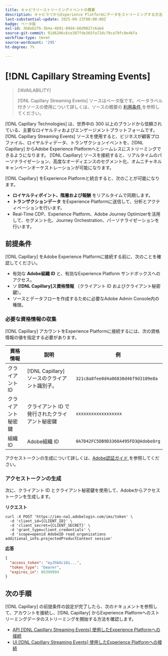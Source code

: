 ```yaml
---
title: キャピラリーストリーミングイベントの概要
description: キャピラリからExperience Platformにデータをストリーミングする方法を説明します。
last-substantial-update: 2025-09-23T00:00:00Z
badge: ベータ版
exl-id: 3b8eb2f6-3b4a-4b91-89d4-b6d9027c6ab4
source-git-commit: 91d6206c6ce387fde365fa72dc79ca79fc0e46fa
workflow-type: tm+mt
source-wordcount: '295'
ht-degree: 7%

---
```


# [!DNL Capillary Streaming Events]

>[!AVAILABILITY]
>
>[!DNL Capillary Streaming Events] ソースはベータ版です。ベータラベル付きソースの使用について詳しくは、ソースの概要の [ 利用条件 ](../../home.md#terms-and-conditions) を参照してください。

[!DNL Capillary Technologies] は、世界中の 300 以上のブランドから信頼されている、主要なロイヤルティおよびエンゲージメントプラットフォームです。 [!DNL Capillary Streaming Events] ソースを使用すると、ビジネスが顧客プロファイル、ロイヤルティデータ、トランザクションイベントを、[!DNL Capillary] からAdobe Experience Platformへとシームレスにストリーミングできるようになります。 [!DNL Capillary] ソースを接続すると、リアルタイムのパーソナライゼーション、高度なオーディエンスのセグメント化、オムニチャネルキャンペーンオーケストレーションが可能になります。

[!DNL Capillary] をExperience Platformと統合すると、次のことが可能になります。

* **ロイヤルティポイント、階層および報酬** をリアルタイムで同期します。
* **トランザクションデータ** をExperience Platformに送信して、分析とアクティベーションを行います。
* Real-Time CDP、Experience Platform、Adobe Journey Optimizerを活用して、セグメント化、Journey Orchestration、パーソナライゼーションを行います。

## 前提条件

[!DNL Capillary] をAdobe Experience Platformに接続する前に、次のことを確認してください。

* 有効な **Adobe組織 ID** と、有効なExperience Platform サンドボックスへのアクセス。
* ソ **[!DNL Capillary]ス資格情報** （クライアント ID およびクライアント秘密鍵）。
* ソースとデータフローを作成するために必要なAdobe Admin Console内の権限。

### 必要な資格情報の収集

[!DNL Capillary] アカウントをExperience Platformに接続するには、次の資格情報の値を指定する必要があります。

| 資格情報 | 説明 | 例 |
| --- | --- | --- |
| クライアント ID | [!DNL Capillary] ソースのクライアント識別子。 | `321c8a8fee0d4a06838d46f9d3109e8a` |
| クライアント秘密鍵 | クライアント ID で発行されたクライアント秘密鍵 | `xxxxxxxxxxxxxxxxxx` |
| 組織 ID | Adobe組織 ID | `0A7D42FC5DB9D3360A495FD3@AdobeOrg` |

アクセストークンの生成について詳しくは、[Adobe認証ガイド ](https://developer.adobe.com/developer-console/docs/guides/authentication/) を参照してください。

### アクセストークンの生成

次に、クライアント ID とクライアント秘密鍵を使用して、Adobeからアクセストークンを生成します。

**リクエスト**

```shell
curl -X POST 'https://ims-na1.adobelogin.com/ims/token' \
  -d 'client_id={CLIENT_ID}' \
  -d 'client_secret={CLIENT_SECRET}' \
  -d 'grant_type=client_credentials' \
  -d 'scope=openid AdobeID read_organizations additional_info.projectedProductContext session'
```

**応答**

```json
{
  "access_token": "eyJhbGciOi...",
  "token_type": "bearer",
  "expires_in": 86399994
}
```

## 次の手順

[!DNL Capillary] の前提条件の設定が完了したら、次のドキュメントを参照して、アカウントを接続し、[!DNL Capillary] からExperience Platformへのストリーミングデータのストリーミングを開始する方法を確認します。

* [API [!DNL Capillary Streaming Events]  使用したExperience Platformへの接続](../../tutorials/api/create/loyalty/capillary.md)
* [UI [!DNL Capillary Streaming Events]  使用したExperience Platformへの接続](../../tutorials/ui/create/loyalty/capillary.md)
